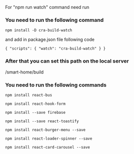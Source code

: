 For "npm run watch" command need run

### You need to run the following command

`npm install -D cra-build-watch`

and add in package.json file following code
 
`{
   "scripts": {
     "watch": "cra-build-watch"
   }
 }`
 
 
### After that you can set this path on the local server

/smart-home/build


### You need to run the following commands

`npm install react-bus`

`npm install react-hook-form`

`npm install --save firebase`

`npm install --save react-toastify`

`npm install react-burger-menu --save`

`npm install react-loader-spinner --save`

`npm install react-card-carousel --save`
